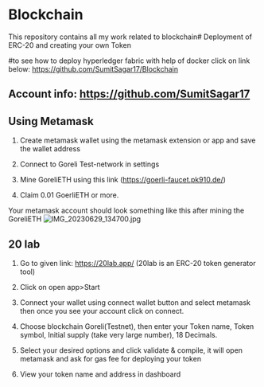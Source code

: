 # Blockchain
This repository contains all my work related to blockchain# Deployment of ERC-20 and creating your own Token 
  
 #to see how to deploy hyperledger fabric with help of docker click on link below: https://github.com/SumitSagar17/Blockchain 
 
  
 ## Account info: https://github.com/SumitSagar17
 
 ## Using Metamask 
  
 1. Create metamask wallet using the metamask extension or app and save the wallet address 
  
 2. Connect to Goreli Test-network in settings 
  
 3. Mine GoreliETH using this link (https://goerli-faucet.pk910.de/) 
  
 4. Claim 0.01 GoerliETH or more. 
  
 Your metamask account should look something like this after mining the GoreliETH 
![IMG_20230629_134700.jpg](https://github.com/SumitSagar17/Blockchain/assets/138099141/77faa724-2e0f-43ca-99c0-2337e449426f)
## 20 lab 
  
 1. Go to given link: https://20lab.app/ (20lab is an ERC-20 token generator tool) 
  
 2. Click on open app>Start 
  
 3. Connect your wallet using connect wallet button and select metamask then once you see your account click on connect. 
  
 4. Choose blockchain Goreli(Testnet), then enter your Token name, Token symbol, Initial supply (take very large number), 18 Decimals. 
  
 5. Select your desired options and click validate & compile, it will open metamask and ask for gas fee for deploying your token 
  
 6. View your token name and address in dashboard 
  
 
  
 
 
